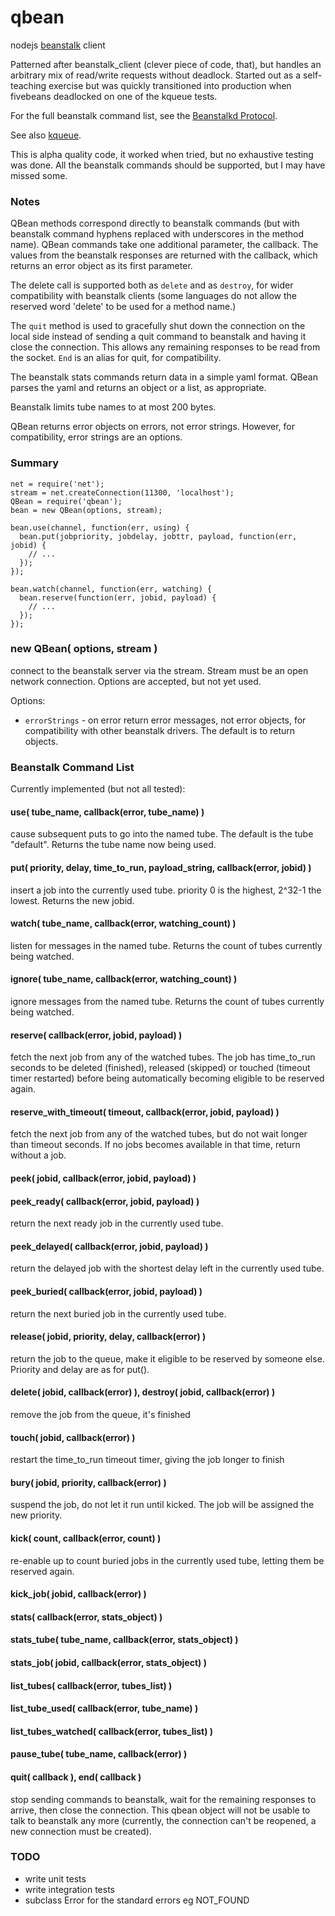 qbean
=====

nodejs [beanstalk](https://github.com/kr/beanstalkd) client

Patterned after beanstalk_client (clever piece of code, that), but handles an
arbitrary mix of read/write requests without deadlock.  Started out as a
self-teaching exercise but was quickly transitioned into production when
fivebeans deadlocked on one of the kqueue tests.

For the full beanstalk command list, see the
[Beanstalkd Protocol](https://github.com/kr/beanstalkd/blob/master/doc/protocol.md).

See also [kqueue](https://github.com/Kinvey/kqueue).

This is alpha quality code, it worked when tried, but no exhaustive testing
was done.  All the beanstalk commands should be supported, but I may have
missed some.

### Notes

QBean methods correspond directly to beanstalk commands (but with beanstalk
command hyphens replaced with underscores in the method name).  QBean commands
take one additional parameter, the callback.  The values from the beanstalk
responses are returned with the callback, which returns an error object as its
first parameter.

The delete call is supported both as `delete` and as `destroy`, for wider
compatibility with beanstalk clients (some languages do not allow the reserved
word 'delete' to be used for a method name.)

The `quit` method is used to gracefully shut down the connection on the local
side instead of sending a quit command to beanstalk and having it close the
connection.  This allows any remaining responses to be read from the socket.
`End` is an alias for quit, for compatibility.

The beanstalk stats commands return data in a simple yaml format.  QBean
parses the yaml and returns an object or a list, as appropriate.

Beanstalk limits tube names to at most 200 bytes.

QBean returns error objects on errors, not error strings.  However, for
compatibility, error strings are an options.

### Summary

    net = require('net');
    stream = net.createConnection(11300, 'localhost');
    QBean = require('qbean');
    bean = new QBean(options, stream);
    
    bean.use(channel, function(err, using) {
      bean.put(jobpriority, jobdelay, jobttr, payload, function(err, jobid) {
        // ...
      });
    });

    bean.watch(channel, function(err, watching) {
      bean.reserve(function(err, jobid, payload) {
        // ...
      });
    });

### new QBean( options, stream )

connect to the beanstalk server via the stream.  Stream must be an open
network connection.  Options are accepted, but not yet used.

Options:

- `errorStrings` - on error return error messages, not error objects, for
  compatibility with other beanstalk drivers.  The default is to return objects.

### Beanstalk Command List

Currently implemented (but not all tested):

#### use( tube_name, callback(error, tube_name) )

cause subsequent puts to go into the named tube.  The default is the tube
"default".  Returns the tube name now being used.

#### put( priority, delay, time_to_run, payload_string, callback(error, jobid) )

insert a job into the currently used tube.  priority 0 is the highest, 2^32-1
the lowest.  Returns the new jobid.

#### watch( tube_name, callback(error, watching_count) )

listen for messages in the named tube.  Returns the count of tubes currently
being watched.

#### ignore( tube_name, callback(error, watching_count) )

ignore messages from the named tube.  Returns the count of tubes currently
being watched.

#### reserve( callback(error, jobid, payload) )

fetch the next job from any of the watched tubes.  The job has time_to_run
seconds to be deleted (finished), released (skipped) or touched (timeout timer
restarted) before being automatically becoming eligible to be reserved again.

#### reserve_with_timeout( timeout, callback(error, jobid, payload) )

fetch the next job from any of the watched tubes, but do not wait longer than
timeout seconds.  If no jobs becomes available in that time, return without a
job.

#### peek( jobid, callback(error, jobid, payload) )

#### peek_ready( callback(error, jobid, payload) )

return the next ready job in the currently used tube.

#### peek_delayed( callback(error, jobid, payload) )

return the delayed job with the shortest delay left in the currently used
tube.

#### peek_buried( callback(error, jobid, payload) )

return the next buried job in the currently used tube.

#### release( jobid, priority, delay, callback(error) )

return the job to the queue, make it eligible to be reserved by someone else.
Priority and delay are as for put().

#### delete( jobid, callback(error) ), destroy( jobid, callback(error) )

remove the job from the queue, it's finished

#### touch( jobid, callback(error) )

restart the time_to_run timeout timer, giving the job longer to finish

#### bury( jobid, priority, callback(error) )

suspend the job, do not let it run until kicked.  The job will be assigned the
new priority.

#### kick( count, callback(error, count) )

re-enable up to count buried jobs in the currently used tube, letting them be
reserved again.

#### kick_job( jobid, callback(error) )

#### stats( callback(error, stats_object) )

#### stats_tube( tube_name, callback(error, stats_object) )

#### stats_job( jobid, callback(error, stats_object) )

#### list_tubes( callback(error, tubes_list) )

#### list_tube_used( callback(error, tube_name) )

#### list_tubes_watched( callback(error, tubes_list) )

#### pause_tube( tube_name, callback(error) )

#### quit( callback ), end( callback )

stop sending commands to beanstalk, wait for the remaining responses to
arrive, then close the connection.  This qbean object will not be usable to
talk to beanstalk any more (currently, the connection can't be reopened, a new
connection must be created).

### TODO

- write unit tests
- write integration tests
- subclass Error for the standard errors eg NOT_FOUND
